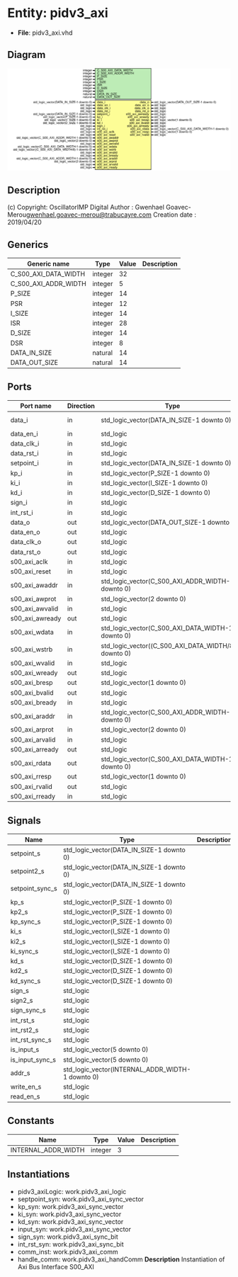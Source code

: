 # Entity: pidv3_axi

- **File**: pidv3_axi.vhd
## Diagram

![Diagram](pidv3_axi.svg "Diagram")
## Description

(c) Copyright: OscillatorIMP Digital
Author : Gwenhael Goavec-Merou<gwenhael.goavec-merou@trabucayre.com>
Creation date : 2019/04/20
## Generics

| Generic name         | Type    | Value | Description |
| -------------------- | ------- | ----- | ----------- |
| C_S00_AXI_DATA_WIDTH | integer | 32    |             |
| C_S00_AXI_ADDR_WIDTH | integer | 5     |             |
| P_SIZE               | integer | 14    |             |
| PSR                  | integer | 12    |             |
| I_SIZE               | integer | 14    |             |
| ISR                  | integer | 28    |             |
| D_SIZE               | integer | 14    |             |
| DSR                  | integer | 8     |             |
| DATA_IN_SIZE         | natural | 14    |             |
| DATA_OUT_SIZE        | natural | 14    |             |
## Ports

| Port name       | Direction | Type                                                  | Description   |
| --------------- | --------- | ----------------------------------------------------- | ------------- |
| data_i          | in        | std_logic_vector(DATA_IN_SIZE-1 downto 0)             | block signals |
| data_en_i       | in        | std_logic                                             |               |
| data_clk_i      | in        | std_logic                                             |               |
| data_rst_i      | in        | std_logic                                             |               |
| setpoint_i      | in        | std_logic_vector(DATA_IN_SIZE-1 downto 0)             |               |
| kp_i            | in        | std_logic_vector(P_SIZE-1 downto 0)                   |               |
| ki_i            | in        | std_logic_vector(I_SIZE-1 downto 0)                   |               |
| kd_i            | in        | std_logic_vector(D_SIZE-1 downto 0)                   |               |
| sign_i          | in        | std_logic                                             |               |
| int_rst_i       | in        | std_logic                                             |               |
| data_o          | out       | std_logic_vector(DATA_OUT_SIZE-1 downto 0)            |               |
| data_en_o       | out       | std_logic                                             |               |
| data_clk_o      | out       | std_logic                                             |               |
| data_rst_o      | out       | std_logic                                             |               |
| s00_axi_aclk    | in        | std_logic                                             | AXI signals   |
| s00_axi_reset   | in        | std_logic                                             |               |
| s00_axi_awaddr  | in        | std_logic_vector(C_S00_AXI_ADDR_WIDTH-1 downto 0)     |               |
| s00_axi_awprot  | in        | std_logic_vector(2 downto 0)                          |               |
| s00_axi_awvalid | in        | std_logic                                             |               |
| s00_axi_awready | out       | std_logic                                             |               |
| s00_axi_wdata   | in        | std_logic_vector(C_S00_AXI_DATA_WIDTH-1 downto 0)     |               |
| s00_axi_wstrb   | in        | std_logic_vector((C_S00_AXI_DATA_WIDTH/8)-1 downto 0) |               |
| s00_axi_wvalid  | in        | std_logic                                             |               |
| s00_axi_wready  | out       | std_logic                                             |               |
| s00_axi_bresp   | out       | std_logic_vector(1 downto 0)                          |               |
| s00_axi_bvalid  | out       | std_logic                                             |               |
| s00_axi_bready  | in        | std_logic                                             |               |
| s00_axi_araddr  | in        | std_logic_vector(C_S00_AXI_ADDR_WIDTH-1 downto 0)     |               |
| s00_axi_arprot  | in        | std_logic_vector(2 downto 0)                          |               |
| s00_axi_arvalid | in        | std_logic                                             |               |
| s00_axi_arready | out       | std_logic                                             |               |
| s00_axi_rdata   | out       | std_logic_vector(C_S00_AXI_DATA_WIDTH-1 downto 0)     |               |
| s00_axi_rresp   | out       | std_logic_vector(1 downto 0)                          |               |
| s00_axi_rvalid  | out       | std_logic                                             |               |
| s00_axi_rready  | in        | std_logic                                             |               |
## Signals

| Name            | Type                                             | Description |
| --------------- | ------------------------------------------------ | ----------- |
| setpoint_s      | std_logic_vector(DATA_IN_SIZE-1 downto 0)        |             |
| setpoint2_s     | std_logic_vector(DATA_IN_SIZE-1 downto 0)        |             |
| setpoint_sync_s | std_logic_vector(DATA_IN_SIZE-1 downto 0)        |             |
| kp_s            | std_logic_vector(P_SIZE-1 downto 0)              |             |
| kp2_s           | std_logic_vector(P_SIZE-1 downto 0)              |             |
| kp_sync_s       | std_logic_vector(P_SIZE-1 downto 0)              |             |
| ki_s            | std_logic_vector(I_SIZE-1 downto 0)              |             |
| ki2_s           | std_logic_vector(I_SIZE-1 downto 0)              |             |
| ki_sync_s       | std_logic_vector(I_SIZE-1 downto 0)              |             |
| kd_s            | std_logic_vector(D_SIZE-1 downto 0)              |             |
| kd2_s           | std_logic_vector(D_SIZE-1 downto 0)              |             |
| kd_sync_s       | std_logic_vector(D_SIZE-1 downto 0)              |             |
| sign_s          | std_logic                                        |             |
| sign2_s         | std_logic                                        |             |
| sign_sync_s     | std_logic                                        |             |
| int_rst_s       | std_logic                                        |             |
| int_rst2_s      | std_logic                                        |             |
| int_rst_sync_s  | std_logic                                        |             |
| is_input_s      | std_logic_vector(5 downto 0)                     |             |
| is_input_sync_s | std_logic_vector(5 downto 0)                     |             |
| addr_s          | std_logic_vector(INTERNAL_ADDR_WIDTH-1 downto 0) |             |
| write_en_s      | std_logic                                        |             |
|  read_en_s      | std_logic                                        |             |
## Constants

| Name                | Type    | Value | Description |
| ------------------- | ------- | ----- | ----------- |
| INTERNAL_ADDR_WIDTH | integer |  3    |             |
## Instantiations

- pidv3_axiLogic: work.pidv3_axi_logic
- septpoint_syn: work.pidv3_axi_sync_vector
- kp_syn: work.pidv3_axi_sync_vector
- ki_syn: work.pidv3_axi_sync_vector
- kd_syn: work.pidv3_axi_sync_vector
- input_syn: work.pidv3_axi_sync_vector
- sign_syn: work.pidv3_axi_sync_bit
- int_rst_syn: work.pidv3_axi_sync_bit
- comm_inst: work.pidv3_axi_comm
- handle_comm: work.pidv3_axi_handComm
**Description**
Instantiation of Axi Bus Interface S00_AXI


